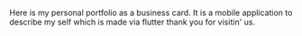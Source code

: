 Here is my personal portfolio as a business card. It is a mobile application to describe my self which is made via flutter thank you for visitin' us.
